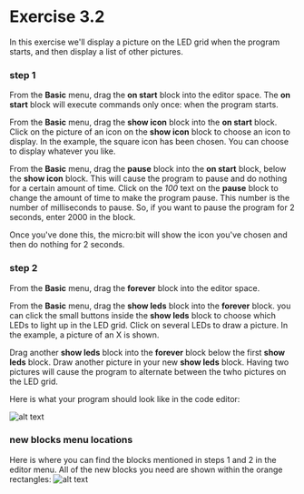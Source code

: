 # Exercise 3.2
In this exercise we'll display a picture on the LED grid when the program starts, and then display a list of other pictures.

### step 1
From the **Basic** menu, drag the **on start** block into the editor space. The **on start** block will execute commands only once: when the program starts.

From the **Basic** menu, drag the **show icon** block into the **on start** block. Click on the picture of an icon on the **show icon** block to choose an icon to display. In the example, the square icon has been chosen. You can choose to display whatever you like.

From the **Basic** menu, drag the **pause** block into the **on start** block, below the **show icon** block. This will cause the program to pause and do nothing for a certain amount of time. Click on the *100* text on the **pause** block to change the amount of time to make the program pause. This number is the number of milliseconds to pause. So, if you want to pause the program for 2 seconds, enter 2000 in the block.

Once you've done this, the micro:bit will show the icon you've chosen and then do nothing for 2 seconds.


### step 2
From the **Basic** menu, drag the **forever** block into the editor space. 

From the **Basic** menu, drag the **show leds** block into the **forever** block. you can click the small buttons inside the **show leds** block to choose which LEDs to light up in the LED grid. Click on several LEDs to draw a picture. In the example, a picture of an X is shown.

Drag another **show leds** block into the **forever** block below the first **show leds** block. Draw another picture in your new **show leds** block. Having two pictures will cause the program to alternate between the twho pictures on the LED grid.

Here is what your program should look like in the code editor:

![alt text](https://github.com/fusecodecamp2018/BuildingMicrocontrollerGames/blob/master/lesson-3/exercise-3.2/display-led-pictures-blockly.png "exercise 3.1 hello world program")

### new blocks menu locations
Here is where you can find the blocks mentioned in steps 1 and 2 in the editor menu. All of the new blocks you need are shown within the orange rectangles:
![alt text](https://github.com/fusecodecamp2018/BuildingMicrocontrollerGames/blob/master/lesson-3/exercise-3.2/new-blocks-menu-locations.png "exercise 3.2 blockly menu locations")

